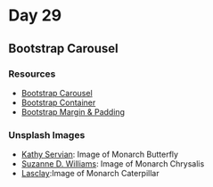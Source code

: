 # Day 29

## Bootstrap Carousel

### Resources

- [Bootstrap Carousel](https://getbootstrap.com/docs/5.2/components/carousel/)
- [Bootstrap Container](https://getbootstrap.com/docs/5.2/layout/containers/#how-they-work)
- [Bootstrap Margin & Padding](https://getbootstrap.com/docs/5.2/utilities/spacing/#margin-and-padding)

### Unsplash Images

- [Kathy Servian](https://unsplash.com/@kathysg): Image of Monarch Butterfly
- [Suzanne D. Williams](https://unsplash.com/@scw1217): Image of Monarch Chrysalis
- [Lasclay](https://unsplash.com/@lasclay):Image of Monarch Caterpillar